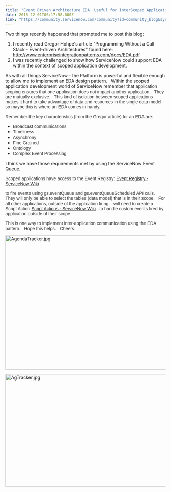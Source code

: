 ```yaml
---
title: "Event Driven Architecture EDA  Useful for InterScoped Application Communication"
date: 2015-12-01T06:17:58.000Z
link: "https://community.servicenow.com/community?id=community_blog&sys_id=44bc2a25dbd0dbc01dcaf3231f96192c"
---
```

<p>Two things recently happened that prompted me to post this blog:</p><ol><li>I recently read Gregor Hohpe's article "Programming Without a Call Stack - Event-driven Architectures" found here: <a href="http://www.enterpriseintegrationpatterns.com/docs/EDA.pdf" title="http://www.enterpriseintegrationpatterns.com/docs/EDA.pdf">http://www.enterpriseintegrationpatterns.com/docs/EDA.pdf</a></li><li>I was recently challenged to show how ServiceNow could support EDA within the context of scoped application development.</li></ol><p></p><p>As with all things ServiceNow - the Platform is powerful and flexible enough to allow me to implement an EDA design pattern.   Within the scoped application development world of ServiceNow remember that a<span style="color: #333333; font-family: Omnes-pro, Arial, Verdana, sans-serif;">pplication scoping ensures that one application does not impact another application.   They are mutually exclusive.   This kind of isolation between scoped applications makes it hard to take advantage of data and reso</span><span style="color: #333333; font-family: Omnes-pro, Arial, Verdana, sans-serif;">urces in the single data model - so maybe this is where an EDA comes in handy. </span></p><p></p><p><span style="color: #333333; font-family: Omnes-pro, Arial, Verdana, sans-serif;">Remember the key characteristics (from the Gregor article) for an EDA are:</span></p><ul><li><span style="color: #333333; font-family: Omnes-pro, Arial, Verdana, sans-serif;">Broadcast communications</span></li><li><span style="color: #333333; font-family: Omnes-pro, Arial, Verdana, sans-serif;">Timeliness</span></li><li><span style="color: #333333; font-family: Omnes-pro, Arial, Verdana, sans-serif;">Asynchrony</span></li><li><span style="color: #333333; font-family: Omnes-pro, Arial, Verdana, sans-serif;">Fine Grained </span></li><li><span style="color: #333333; font-family: Omnes-pro, Arial, Verdana, sans-serif;">Ontology</span></li><li><span style="color: #333333; font-family: Omnes-pro, Arial, Verdana, sans-serif;">Complex Event Processing</span></li></ul><p></p><p>I think we have those requirements met by using the ServiceNow Event Queue.</p><p></p><p><span style="color: #333333; font-family: Omnes-pro, Arial, Verdana, sans-serif;">Scoped applications have access to the Event Registry: <a href="http://wiki.servicenow.com/index.php?title=Event_Registry#gsc.tab=0" title="http://wiki.servicenow.com/index.php?title=Event_Registry#gsc.tab=0">Event Registry - ServiceNow Wiki</a> </span></p><p><span style="color: #333333; font-family: Omnes-pro, Arial, Verdana, sans-serif;">to fire events using gs.eventQueue and gs.eventQueueScheduled API calls.   They will only be able to select the tables (data model) that is in their scope.   For all other applications, outside o</span><span style="color: #333333; font-family: Omnes-pro, Arial, Verdana, sans-serif;">f the application firing,   will need to create a Script Action </span><a href="http://wiki.servicenow.com/index.php?title=Script_Actions#gsc.tab=0" style="font-family: Omnes-pro, Arial, Verdana, sans-serif;" title="http://wiki.servicenow.com/index.php?title=Script_Actions#gsc.tab=0">Script Actions - ServiceNow Wiki</a><span style="color: #333333; font-family: Omnes-pro, Arial, Verdana, sans-serif;">   to handle custom events fired by application outside of their scope.</span></p><p></p><p><span style="color: #333333; font-family: Omnes-pro, Arial, Verdana, sans-serif;">This is one way to implement inter-application communication using the EDA pattern.   Hope this helps.   Cheers.</span></p><p></p><p><img   alt="AgendaTracker.jpg" class="image-2 jive-image" height="420" src="725e2c0adb585f048c8ef4621f96190e.iix" style="height: 420px; width: 1127.2727272727273px;" width="1127"/></p><p></p><p><img  alt="AgTracker.jpg" class="image-3 jive-image" height="352" src="a3f29806db949fc068c1fb651f961956.iix" style="height: 352px; width: 1124.9484536082475px;" width="1125"/></p>
